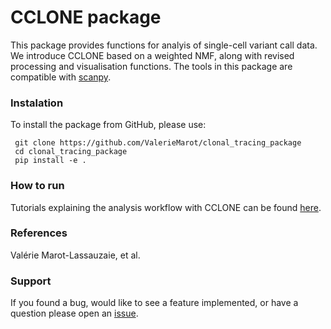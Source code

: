 # CCLONE package

This package provides functions for analyis of single-cell variant call  data. We introduce CCLONE based on a weighted NMF, along with revised processing and visualisation functions.
The tools in this package are compatible with [scanpy](https://scanpy.readthedocs.io/).

### Instalation

To install the package from GitHub, please use:

     git clone https://github.com/ValerieMarot/clonal_tracing_package
     cd clonal_tracing_package
     pip install -e .
     
### How to run

Tutorials explaining the analysis workflow with CCLONE can be found [here](https://github.com/ValerieMarot/clonal_tracing_notebooks).

### References

Valérie Marot-Lassauzaie, et al.

### Support

If you found a bug, would like to see a feature implemented, or have a question please open an [issue](https://github.com/ValerieMarot/clonal_tracing_package/issues).
